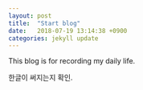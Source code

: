 ```yaml
---
layout: post
title:  "Start blog"
date:   2018-07-19 13:14:38 +0900
categories: jekyll update
---
```

This blog is for recording my daily life.

한글이 써지는지 확인.
 
